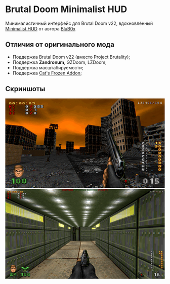 # Brutal Doom Minimalist HUD
Минималистичный интерфейс для Brutal Doom v22, вдохновлённый [Minimalist HUD](https://www.moddb.com/mods/brutal-doom/addons/minimalist-hud) от автора [BluB0x](https://www.moddb.com/members/blub0x)

## Отличия от оригинального мода
- Поддержка Brutal Doom v22 (вместо Project Brutality);
- Поддержка **Zandronum**, GZDoom, LZDoom;
- Поддержка масштабируемости;
- Поддержка [Cat's Frozen Addon](https://www.moddb.com/mods/brutal-doom/addons/bdv22-cats-frozen-addon-v20);

## Скриншоты
![Скриншот 1](.screenshots/1.png)
![Скриншот 2](.screenshots/2.png)
